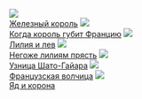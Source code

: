 ![](/books/adv_history/Морис%20Дрюон/Железный%20король.jpg)  
[Железный король](/books/adv_history/Морис%20Дрюон/Железный%20король)
![](/books/adv_history/Морис%20Дрюон/Когда%20король%20губит%20Францию.jpg)  
[Когда король губит Францию](/books/adv_history/Морис%20Дрюон/Когда%20король%20губит%20Францию)
![](/books/adv_history/Морис%20Дрюон/Лилия%20и%20лев.jpg)  
[Лилия и лев](/books/adv_history/Морис%20Дрюон/Лилия%20и%20лев)
![](/books/adv_history/Морис%20Дрюон/Негоже%20лилиям%20прясть.jpg)  
[Негоже лилиям прясть](/books/adv_history/Морис%20Дрюон/Негоже%20лилиям%20прясть)
![](/books/adv_history/Морис%20Дрюон/Узница%20Шато-Гайара.jpg)  
[Узница Шато-Гайара](/books/adv_history/Морис%20Дрюон/Узница%20Шато-Гайара)
![](/books/adv_history/Морис%20Дрюон/Французская%20волчица.jpg)  
[Французская волчица](/books/adv_history/Морис%20Дрюон/Французская%20волчица)
![](/books/adv_history/Морис%20Дрюон/Яд%20и%20корона.jpg)  
[Яд и корона](/books/adv_history/Морис%20Дрюон/Яд%20и%20корона)